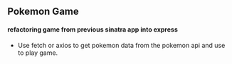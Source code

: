 ## Pokemon Game
#### refactoring game from previous sinatra app into express
- Use fetch or axios to get pokemon data from the pokemon api and use to play game.

